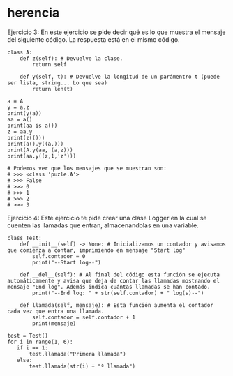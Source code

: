 # herencia

Ejercicio 3: En este ejercicio se pide decir qué es lo que muestra el mensaje del siguiente código. La respuesta está en el mismo código.
```
class A: 
    def z(self): # Devuelve la clase.
        return self 
 
    def y(self, t): # Devuelve la longitud de un parámentro t (puede ser lista, string... Lo que sea)
        return len(t) 
        
a = A 
y = a.z 
print(y(a)) 
aa = a() 
print(aa is a()) 
z = aa.y 
print(z(())) 
print(a().y((a,))) 
print(A.y(aa, (a,z))) 
print(aa.y((z,1,'z'))) 

# Podemos ver que los mensajes que se muestran son:
# >>> <class 'puzle.A'>
# >>> False
# >>> 0
# >>> 1
# >>> 2
# >>> 3
```

Ejercicio 4: Este ejercicio te pide crear una clase Logger en la cual se cuenten las llamadas que entran, almacenandolas en una variable. 
```
class Test:
    def __init__(self) -> None: # Inicializamos un contador y avisamos que comienza a contar, imprimiendo en mensaje "Start log"
        self.contador = 0
        print("--Start log--")

    def __del__(self): # Al final del código esta función se ejecuta automáticamente y avisa que deja de contar las llamadas mostrando el mensaje "End log". Además indica cuántas llamadas se han contado.
        print("--End log: " + str(self.contador) + " log(s)--")
    
    def llamada(self, mensaje): # Esta función aumenta el contador cada vez que entra una llamada.
        self.contador = self.contador + 1
        print(mensaje)
 
test = Test() 
for i in range(1, 6): 
   if i == 1: 
       test.llamada("Primera llamada") 
   else: 
       test.llamada(str(i) + "ª llamada")        
 
```
